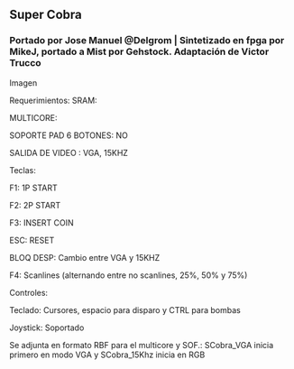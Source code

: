 ## Super Cobra

### Portado por Jose Manuel @Delgrom | Sintetizado en fpga por MikeJ, portado a Mist por Gehstock. Adaptación de Victor Trucco

Imagen

Requerimientos:
SRAM: 

MULTICORE: 

SOPORTE PAD 6 BOTONES: NO

SALIDA DE VIDEO : VGA, 15KHZ

Teclas:

F1: 1P START

F2: 2P START

F3: INSERT COIN

ESC: RESET

BLOQ DESP: Cambio entre VGA y 15KHZ

F4: Scanlines (alternando entre no scanlines, 25%, 50% y 75%)

Controles:

Teclado: Cursores, espacio para disparo y CTRL para bombas

Joystick: Soportado

Se adjunta en formato RBF para el multicore y SOF.: SCobra_VGA inicia primero en modo VGA y SCobra_15Khz inicia en RGB
